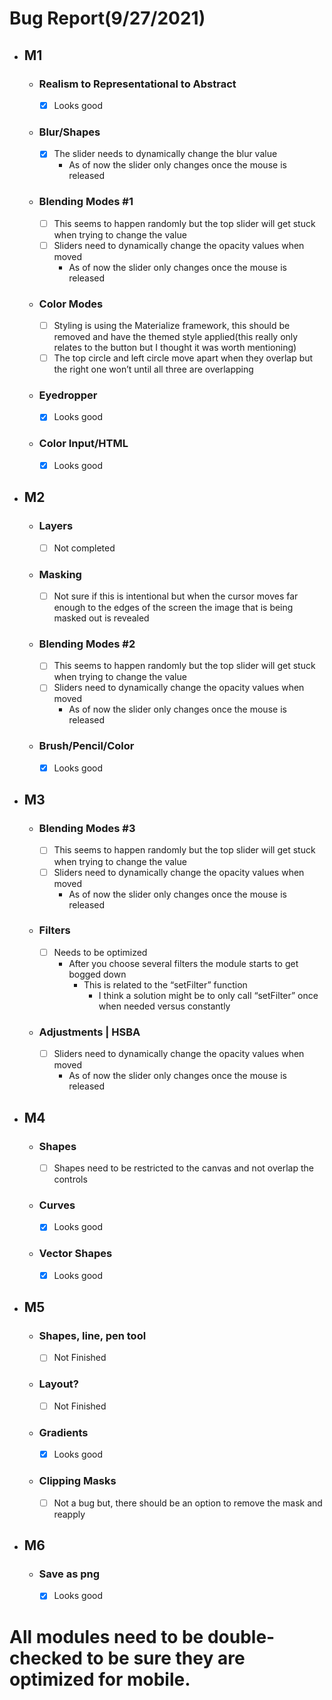 # Bug Report(9/27/2021)

- ## M1
    - ### Realism to Representational to Abstract
        - [x] Looks good
    - ### Blur/Shapes
        - [x] The slider needs to dynamically change the blur value
            - As of now the slider only changes once the mouse is released
    - ### Blending Modes #1
        - [ ] This seems to happen randomly but  the top slider will get stuck when trying to change the value
        - [ ] Sliders need to dynamically change the opacity values when moved
            - As of now the slider only changes once the mouse is released
    - ### Color Modes
        - [ ] Styling is using the Materialize framework, this should be removed and have the themed style applied(this really only relates to the button but I thought it was worth mentioning)
        - [ ] The top circle and left circle move apart when they overlap but the right one won’t until all three are overlapping
    - ### Eyedropper
        - [x] Looks good
    - ### Color Input/HTML
        - [x] Looks good
- ## M2
    - ### Layers
        - [ ] Not completed
    - ### Masking
        - [ ] Not sure if this is intentional but when the cursor moves far enough to the edges of the screen the image that is being masked out is revealed 
    - ### Blending Modes #2
        - [ ] This seems to happen randomly but  the top slider will get stuck when trying to change the value
        - [ ] Sliders need to dynamically change the opacity values when moved
            - As of now the slider only changes once the mouse is released
    - ### Brush/Pencil/Color
        - [x] Looks good
- ## M3
    - ### Blending Modes #3
        - [ ] This seems to happen randomly but the top slider will get stuck when trying to change the value
        - [ ] Sliders need to dynamically change the opacity values when moved
            - As of now the slider only changes once the mouse is released
    - ### Filters
        - [ ] Needs to be optimized
            - After you choose several filters the module starts to get bogged down
                - This is related to the “setFilter” function
                    - I think a solution might be to only call “setFilter” once when needed versus constantly
    - ### Adjustments | HSBA
        - [ ] Sliders need to dynamically change the opacity values when moved
            - As of now the slider only changes once the mouse is released
- ## M4
    - ### Shapes
        - [ ] Shapes need to be restricted to the canvas and not overlap the controls
    - ### Curves
        - [x] Looks good
    - ### Vector Shapes
        - [x] Looks good
- ## M5
    - ### Shapes, line, pen tool
        - [ ] Not Finished
    - ### Layout?
        - [ ] Not Finished
    - ### Gradients
        - [x] Looks good
    - ### Clipping Masks
        - [ ] Not a bug but, there should be an option to remove the mask and reapply
- ## M6
    - ### Save as png
        - [x] Looks good
# All modules need to be double-checked to be sure they are optimized for mobile.

